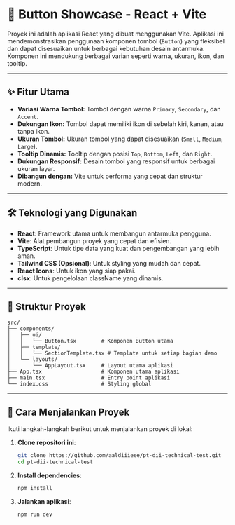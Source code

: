# 🚀 Button Showcase - React + Vite

Proyek ini adalah aplikasi React yang dibuat menggunakan Vite. Aplikasi ini mendemonstrasikan penggunaan komponen tombol (`Button`) yang fleksibel dan dapat disesuaikan untuk berbagai kebutuhan desain antarmuka. Komponen ini mendukung berbagai varian seperti warna, ukuran, ikon, dan tooltip.

---

## ✨ Fitur Utama

- **Variasi Warna Tombol:** Tombol dengan warna `Primary`, `Secondary`, dan `Accent`.
- **Dukungan Ikon:** Tombol dapat memiliki ikon di sebelah kiri, kanan, atau tanpa ikon.
- **Ukuran Tombol:** Ukuran tombol yang dapat disesuaikan (`Small`, `Medium`, `Large`).
- **Tooltip Dinamis:** Tooltip dengan posisi `Top`, `Bottom`, `Left`, dan `Right`.
- **Dukungan Responsif:** Desain tombol yang responsif untuk berbagai ukuran layar.
- **Dibangun dengan:** Vite untuk performa yang cepat dan struktur modern.

---

## 🛠️ Teknologi yang Digunakan

- **React**: Framework utama untuk membangun antarmuka pengguna.
- **Vite**: Alat pembangun proyek yang cepat dan efisien.
- **TypeScript**: Untuk tipe data yang kuat dan pengembangan yang lebih aman.
- **Tailwind CSS (Opsional)**: Untuk styling yang mudah dan cepat.
- **React Icons**: Untuk ikon yang siap pakai.
- **clsx**: Untuk pengelolaan className yang dinamis.

---

## 📂 Struktur Proyek

```plaintext
src/
├── components/
│   ├── ui/
│   │   └── Button.tsx        # Komponen Button utama
│   ├── template/
│   │   └── SectionTemplate.tsx # Template untuk setiap bagian demo
│   └── layouts/
│       └── AppLayout.tsx     # Layout utama aplikasi
├── App.tsx                   # Komponen utama aplikasi
├── main.tsx                  # Entry point aplikasi
└── index.css                 # Styling global
```

---

## 🚀 Cara Menjalankan Proyek
Ikuti langkah-langkah berikut untuk menjalankan proyek di lokal:

1. **Clone repositori ini**:
   ```bash
   git clone https://github.com/aaldiiieee/pt-dii-technical-test.git
   cd pt-dii-technical-test
   ```

2. **Install dependencies**:
   ```bash
   npm install
   ```

3. **Jalankan aplikasi**:
   ```bash
   npm run dev
   ```

